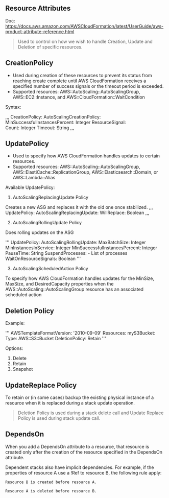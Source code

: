 Resource Attributes
---

Doc: https://docs.aws.amazon.com/AWSCloudFormation/latest/UserGuide/aws-product-attribute-reference.html

> Used to control on how we wish to handle Creation, Update and Deletion of specific resources.

CreationPolicy
--

- Used during creation of these resources to prevent its status from reaching create complete until AWS CloudFormation receives a specified number of success signals or the timeout period is exceeded.
- Supported resources: AWS::AutoScaling::AutoScalingGroup, AWS::EC2::Instance, and AWS::CloudFormation::WaitCondition

Syntax:

,,,
CreationPolicy:
  AutoScalingCreationPolicy:
    MinSuccessfulInstancesPercent: Integer
  ResourceSignal:    
    Count: Integer
    Timeout: String
,,,

UpdatePolicy
--

- Used to specify how AWS CloudFormation handles updates to certain resources.
- Supported resources:  AWS::AutoScaling::AutoScalingGroup, AWS::ElastiCache::ReplicationGroup, AWS::Elasticsearch::Domain, or AWS::Lambda::Alias

Available UpdatePolicy:

1) AutoScalingReplacingUpdate Policy

Creates a new ASG and replaces it with the old one once stabilized. 
,,,
UpdatePolicy:
  AutoScalingReplacingUpdate:
    WillReplace: Boolean
,,,

2) AutoScalingRollingUpdate Policy

Does rolling updates on the ASG

'''
UpdatePolicy:
  AutoScalingRollingUpdate:
    MaxBatchSize: Integer
    MinInstancesInService: Integer
    MinSuccessfulInstancesPercent: Integer
    PauseTime: String
    SuspendProcesses:
      - List of processes
    WaitOnResourceSignals: Boolean
'''

3) AutoScalingScheduledAction Policy

To specify how AWS CloudFormation handles updates for the MinSize, MaxSize, and DesiredCapacity properties when the AWS::AutoScaling::AutoScalingGroup resource has an associated scheduled action

Deletion Policy
--

Example:

'''
AWSTemplateFormatVersion: '2010-09-09'
Resources:
  myS3Bucket:
    Type: AWS::S3::Bucket
    DeletionPolicy: Retain
'''

Options:

1) Delete
2) Retain
3) Snapshot

UpdateReplace Policy
--

To retain or (in some cases) backup the existing physical instance of a resource when it is replaced during a stack update operation. 


> Deletion Policy is used during a stack delete call and Update Replace Policy is used during stack update call.

DependsOn
--

When you add a DependsOn attribute to a resource, that resource is created only after the creation of the resource specified in the DependsOn attribute. 

Dependent stacks also have implicit dependencies. For example, if the properties of resource A use a !Ref to resource B, the following rule apply:

    Resource B is created before resource A.

    Resource A is deleted before resource B.



